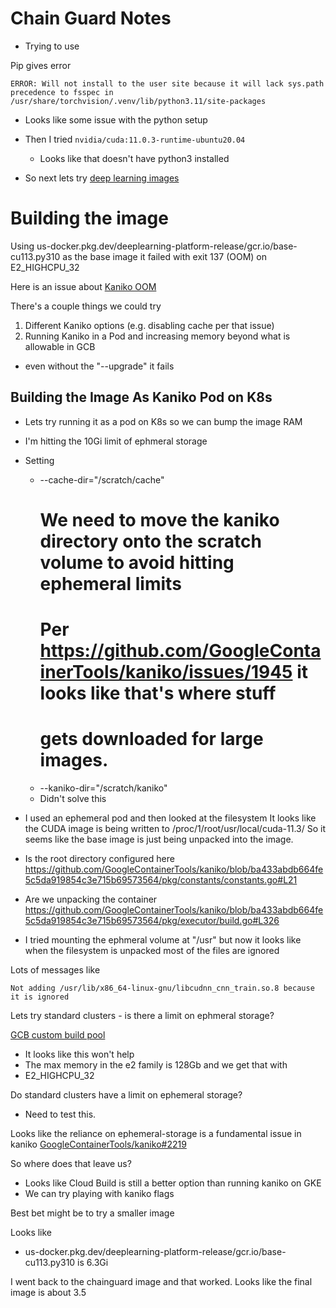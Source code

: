 # Chain Guard Notes


* Trying to use 

Pip gives error

```
ERROR: Will not install to the user site because it will lack sys.path precedence to fsspec in /usr/share/torchvision/.venv/lib/python3.11/site-packages
```

* Looks like some issue with the python setup


* Then I tried `nvidia/cuda:11.0.3-runtime-ubuntu20.04`

  * Looks like that doesn't have python3 installed

* So next lets try [deep learning images](https://cloud.google.com/deep-learning-containers/docs/choosing-container)


# Building the image

Using us-docker.pkg.dev/deeplearning-platform-release/gcr.io/base-cu113.py310 as the base image
it failed with exit 137 (OOM) on E2_HIGHCPU_32

Here is an issue about [Kaniko OOM](https://github.com/GoogleContainerTools/kaniko/issues/1680)

There's a couple things we could try

1. Different Kaniko options (e.g. disabling cache per that issue)
1. Running Kaniko in a Pod and increasing memory beyond what is allowable in GCB

* even without the "--upgrade" it fails


## Building the Image As Kaniko Pod on K8s

* Lets try running it as a pod on K8s so we can bump the image RAM
* I'm hitting the 10Gi limit of ephmeral storage

* Setting 
    - --cache-dir="/scratch/cache"
        # We need to move the kaniko directory onto the scratch volume to avoid hitting ephemeral limits
        # Per https://github.com/GoogleContainerTools/kaniko/issues/1945 it looks like that's where stuff
        # gets downloaded for large images.
     - --kaniko-dir="/scratch/kaniko"

     * Didn't solve this



* I used an ephemeral pod and then looked at the filesystem
  It looks like the CUDA image is being written to /proc/1/root/usr/local/cuda-11.3/
  So it seems like the base image is just being unpacked into the image.


* Is the root directory configured here
  https://github.com/GoogleContainerTools/kaniko/blob/ba433abdb664fe5c5da919854c3e715b69573564/pkg/constants/constants.go#L21

* Are we unpacking the container https://github.com/GoogleContainerTools/kaniko/blob/ba433abdb664fe5c5da919854c3e715b69573564/pkg/executor/build.go#L326

* I tried mounting the ephmeral volume at "/usr" but now it looks like when the filesystem is unpacked most of the files are ignored
 
 Lots of messages like 
 ```
 Not adding /usr/lib/x86_64-linux-gnu/libcudnn_cnn_train.so.8 because it is ignored 
 ```

 Lets try standard clusters - is there a limit on ephmeral storage?

 [GCB custom build pool](https://cloud.google.com/build/docs/private-pools/private-pool-config-file-schema#machinetype)
  * It looks like this won't help
  * The max memory in the e2 family is 128Gb and we get that with 
  * E2_HIGHCPU_32

 Do standard clusters have a limit on ephemeral storage?
 * Need to test this.

 Looks like the reliance on ephemeral-storage is a fundamental issue in kaniko [GoogleContainerTools/kaniko#2219](https://github.com/GoogleContainerTools/kaniko/issues/2219)


So where does that leave us?
* Looks like Cloud Build is still a better option than running kaniko on GKE
* We can try playing with kaniko flags

Best bet might be to try a smaller image

Looks like

* us-docker.pkg.dev/deeplearning-platform-release/gcr.io/base-cu113.py310 is 6.3Gi

I went back to the chainguard image and that worked.
Looks like the final image is about 3.5